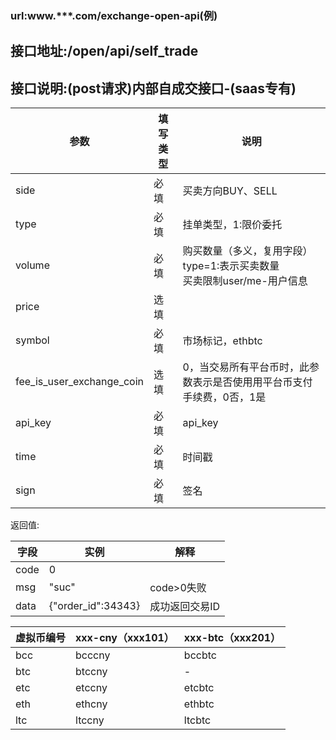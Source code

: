 ### url:www.***.com/exchange-open-api(例)## 接口地址:/open/api/self_trade## 接口说明:(post请求)内部自成交接口-(saas专有)|参数|	填写类型|	说明||------------|--------|--------------------------------------||side|	必填|	买卖方向BUY、SELL||type|	必填|	挂单类型，1:限价委托||volume| 	必填|	购买数量（多义，复用字段）<br>type=1:表示买卖数量<br>买卖限制user/me-用户信息||price|	选填|	 |symbol|	必填|	市场标记，ethbtc||fee_is_user_exchange_coin|	选填|	0，当交易所有平台币时，此参数表示是否使用用平台币支付手续费，0否，1是||api_key|	必填|	api_key||time|	必填|	时间戳||sign|	必填|	签名|返回值:|字段|	实例|	解释||------------|--------|---------------||code|	0|	 |msg|	"suc"|	code>0失败||data|	{"order_id":34343}|成功返回交易ID||虚拟币编号|xxx-cny（xxx101）|xxx-btc（xxx201）||------------|--------|-----------||bcc|	bcccny|	bccbtc||btc|	btccny|	-||etc|	etccny|	etcbtc||eth|	ethcny|	ethbtc||ltc|	ltccny|	ltcbtc|